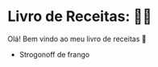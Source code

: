 # Livro de Receitas: :man_cook:

Olá! Bem vindo ao meu livro de receitas :wave:

- Strogonoff de frango
